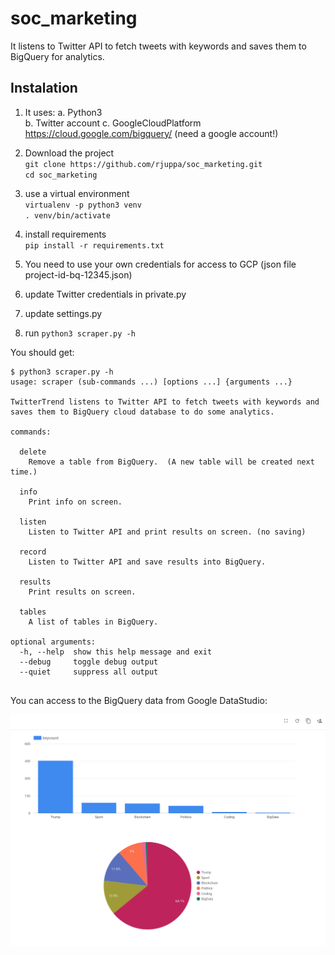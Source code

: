 # soc_marketing
It listens to Twitter API to fetch tweets with keywords and saves them to BigQuery for analytics.

## Instalation  
1. It uses:
   a. Python3  
   b. Twitter account
   c. GoogleCloudPlatform https://cloud.google.com/bigquery/   (need a google account!)
  
2. Download the project  
`git clone https://github.com/rjuppa/soc_marketing.git`  
`cd soc_marketing`    

3. use a virtual environment  
`virtualenv -p python3 venv`  
`. venv/bin/activate`  
  
4. install requirements  
`pip install -r requirements.txt`  
  
5. You need to use your own credentials for access to GCP (json file project-id-bq-12345.json)

6. update Twitter credentials in private.py

7. update settings.py

8. run `python3 scraper.py -h`

You should get:  
```
$ python3 scraper.py -h
usage: scraper (sub-commands ...) [options ...] {arguments ...}

TwitterTrend listens to Twitter API to fetch tweets with keywords and saves them to BigQuery cloud database to do some analytics.
  
commands:  
  
  delete  
    Remove a table from BigQuery.  (A new table will be created next time.)  
  
  info  
    Print info on screen.  
  
  listen  
    Listen to Twitter API and print results on screen. (no saving)  
  
  record  
    Listen to Twitter API and save results into BigQuery.  
  
  results  
    Print results on screen.  
   
  tables  
    A list of tables in BigQuery.  
  
optional arguments:  
  -h, --help  show this help message and exit  
  --debug     toggle debug output  
  --quiet     suppress all output  
  
```
You can access to the BigQuery data from Google DataStudio:

![Alt text](visualization.png?raw=true "Trump rules them all!")

